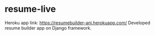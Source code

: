 # resume-live
Heroku app link: https://resumebuilder-ani.herokuapp.com/
Developed resume builder app on Django framework.

